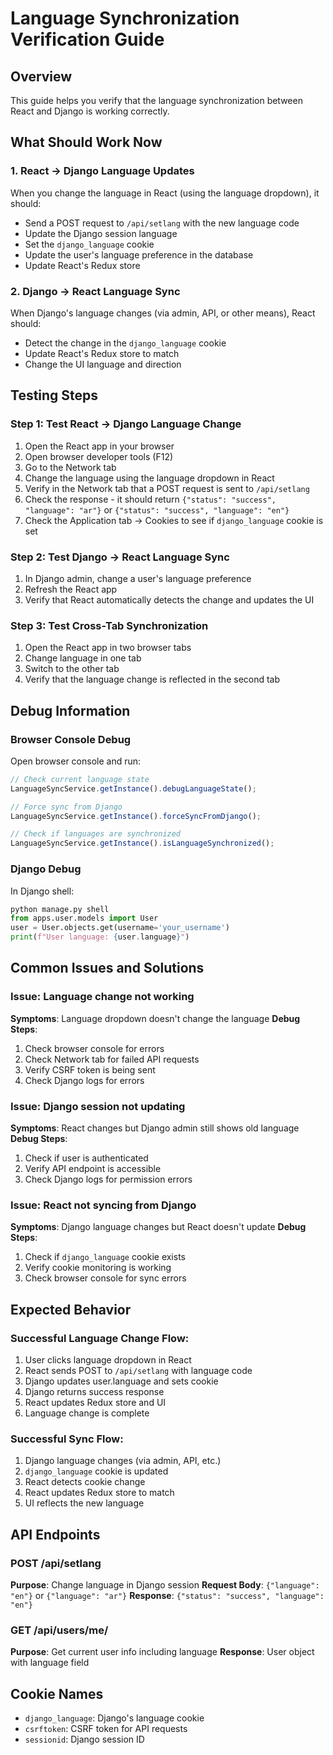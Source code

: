 # Language Synchronization Verification Guide

## Overview
This guide helps you verify that the language synchronization between React and Django is working correctly.

## What Should Work Now

### 1. React → Django Language Updates
When you change the language in React (using the language dropdown), it should:
- Send a POST request to `/api/setlang` with the new language code
- Update the Django session language
- Set the `django_language` cookie
- Update the user's language preference in the database
- Update React's Redux store

### 2. Django → React Language Sync
When Django's language changes (via admin, API, or other means), React should:
- Detect the change in the `django_language` cookie
- Update React's Redux store to match
- Change the UI language and direction

## Testing Steps

### Step 1: Test React → Django Language Change
1. Open the React app in your browser
2. Open browser developer tools (F12)
3. Go to the Network tab
4. Change the language using the language dropdown in React
5. Verify in the Network tab that a POST request is sent to `/api/setlang`
6. Check the response - it should return `{"status": "success", "language": "ar"}` or `{"status": "success", "language": "en"}`
7. Check the Application tab → Cookies to see if `django_language` cookie is set

### Step 2: Test Django → React Language Sync
1. In Django admin, change a user's language preference
2. Refresh the React app
3. Verify that React automatically detects the change and updates the UI

### Step 3: Test Cross-Tab Synchronization
1. Open the React app in two browser tabs
2. Change language in one tab
3. Switch to the other tab
4. Verify that the language change is reflected in the second tab

## Debug Information

### Browser Console Debug
Open browser console and run:
```javascript
// Check current language state
LanguageSyncService.getInstance().debugLanguageState();

// Force sync from Django
LanguageSyncService.getInstance().forceSyncFromDjango();

// Check if languages are synchronized
LanguageSyncService.getInstance().isLanguageSynchronized();
```

### Django Debug
In Django shell:
```python
python manage.py shell
from apps.user.models import User
user = User.objects.get(username='your_username')
print(f"User language: {user.language}")
```

## Common Issues and Solutions

### Issue: Language change not working
**Symptoms**: Language dropdown doesn't change the language
**Debug Steps**:
1. Check browser console for errors
2. Check Network tab for failed API requests
3. Verify CSRF token is being sent
4. Check Django logs for errors

### Issue: Django session not updating
**Symptoms**: React changes but Django admin still shows old language
**Debug Steps**:
1. Check if user is authenticated
2. Verify API endpoint is accessible
3. Check Django logs for permission errors

### Issue: React not syncing from Django
**Symptoms**: Django language changes but React doesn't update
**Debug Steps**:
1. Check if `django_language` cookie exists
2. Verify cookie monitoring is working
3. Check browser console for sync errors

## Expected Behavior

### Successful Language Change Flow:
1. User clicks language dropdown in React
2. React sends POST to `/api/setlang` with language code
3. Django updates user.language and sets cookie
4. Django returns success response
5. React updates Redux store and UI
6. Language change is complete

### Successful Sync Flow:
1. Django language changes (via admin, API, etc.)
2. `django_language` cookie is updated
3. React detects cookie change
4. React updates Redux store to match
5. UI reflects the new language

## API Endpoints

### POST /api/setlang
**Purpose**: Change language in Django session
**Request Body**: `{"language": "en"}` or `{"language": "ar"}`
**Response**: `{"status": "success", "language": "en"}`

### GET /api/users/me/
**Purpose**: Get current user info including language
**Response**: User object with language field

## Cookie Names
- `django_language`: Django's language cookie
- `csrftoken`: CSRF token for API requests
- `sessionid`: Django session ID 